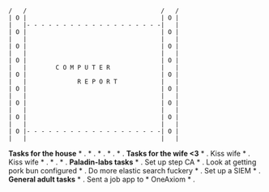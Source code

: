 ~~~
/   /                                     /   /
| O |                                     | O |
|   |- - - - - - - - - - - - - - - - - - -|   |
| O |                                     | O |
|   |                                     |   |
| O |                                     | O |
|   |                                     |   |
| O |                                     | O |
|   |        C O M P U T E R              |   |
| O |                                     | O |
|   |              R E P O R T            |   |
| O |                                     | O |
|   |                                     |   |
| O |                                     | O |
|   |                                     |   |
| O |                                     | O |
|   |                                     |   |
| O |- - - - - - - - - - - - - - - - - - -| O |
|   |                                     |   |
~~~

**Tasks for the house**
	* . 
	* .
	* .
	* .
	* .
**Tasks for the wife <3**
	* . Kiss wife
	* . Kiss wife 
	* .
	* .
	* .
**Paladin-labs tasks**
	* . Set up step CA
	* . Look at getting pork bun configured
	* . Do more elastic search fuckery 
		* . Set up a SIEM 
	* .
**General adult tasks**
	* . Sent a job app to 
		* OneAxiom
	* .
 
